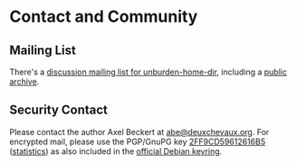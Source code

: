 Contact and Community
=====================

Mailing List
------------

There's a
[discussion mailing list for unburden-home-dir](https://noone.org/mailman/listinfo/unburden-home-dir),
including a
[public archive](http://noone.org/pipermail/unburden-home-dir/).

Security Contact
----------------

Please contact the author Axel Beckert at <abe@deuxchevaux.org>. For
encrypted mail, please use the PGP/GnuPG key
[2FF9CD59612616B5](http://pgp.surfnet.nl:11371/pks/lookup?op=get&search=0x612616B5)
([statistics](http://pgp.cs.uu.nl/mk_path.cgi?STAT=2FF9CD59612616B5&STATS=statistics))
as also included in the
[official Debian keyring](https://packages.debian.org/stable/debian-keyring).
